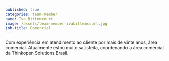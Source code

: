 ```yaml
---
published: true
categories: team-member
name: Iva Bittencourt
image: /assets/team-member-ivabittencourt.jpg
job-title: Comercial
---
```


Com experiência em atendimento ao cliente por mais de vinte anos, área comercial. Atualmente estou muito satisfeita, coordenando a área comercial da Thinkopen Solutions Brasil.

